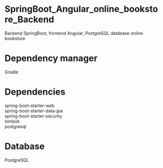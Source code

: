 # SpringBoot_Angular_online_bookstore_Backend
Backend SpringBoot, frontend Angular, PostgreSQL database online bookstore

# Dependency manager
Gradle

# Dependencies
spring-boot-starter-web  
spring-boot-starter-data-jpa  
spring-boot-starter-security  
lombok  
postgresql  

# Database
PostgreSQL
 

